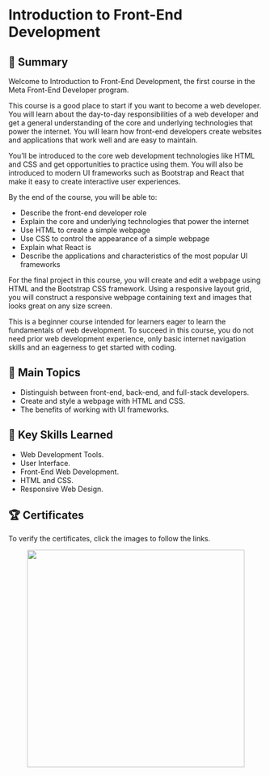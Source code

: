 # Introduction to Front-End Development

## 📄 Summary 
Welcome to Introduction to Front-End Development, the first course in the Meta Front-End Developer program.  

This course is a good place to start if you want to become a web developer. You will learn about the day-to-day responsibilities of a web developer and get a general understanding of the core and underlying technologies that power the internet. You will learn how front-end developers create websites and applications that work well and are easy to maintain. 

You’ll be introduced to the core web development technologies like HTML and CSS and get opportunities to practice using them. You will also be introduced to modern UI frameworks such as Bootstrap and React that make it easy to create interactive user experiences. 

By the end of the course, you will be able to: 
- Describe the front-end developer role 
- Explain the core and underlying technologies that power the internet 
- Use HTML to create a simple webpage 
- Use CSS to control the appearance of a simple webpage 
- Explain what React is 
- Describe the applications and characteristics of the most popular UI frameworks 

For the final project in this course, you will create and edit a webpage using HTML and the Bootstrap CSS framework. Using a responsive layout grid, you will construct a responsive webpage containing text and images that looks great on any size screen. 

This is a beginner course intended for learners eager to learn the fundamentals of web development. To succeed in this course, you do not need prior web development experience, only basic internet navigation skills and an eagerness to get started with coding.

## 📑 Main Topics 
- Distinguish between front-end, back-end, and full-stack developers.
- Create and style a webpage with HTML and CSS.
- The benefits of working with UI frameworks.

## 🔑 Key Skills Learned 
- Web Development Tools.
- User Interface.
- Front-End Web Development.
- HTML and CSS.
- Responsive Web Design.


## 🏆 Certificates 
To verify the certificates, click the images to follow the links.

<p align="middle">
<a href="https://www.coursera.org/account/accomplishments/verify/564MF6G85TVZ"><img src="https://user-images.githubusercontent.com/96287101/205591686-c807076b-6e9a-4c7c-84d3-6384f2b5b7ff.jpg" height="430"></a>
</p>

